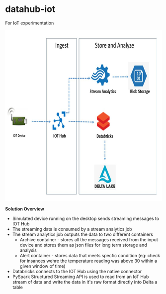 # datahub-iot
For IoT experimentation

<img src="./IOT_Poc_Design.JPG" width='750' height='550'> 

<b>Solution Overview </b><br>
- Simulated device running on the desktop sends streaming messages to IOT Hub
- The streaming data is consumed by a stream analytics job
- The stream analytics job outputs the data to two different containers
  -  Archive container - stores all the messages received from the input device and stores them as json files for long term storage and analysis 
  -  Alert container - stores data that meets specfic condition (eg: check for insances wehre the temperature reading was above 30 within a given window of time) 
- Databricks connects to the IOT Hub using the native connector <br>
- PySpark Structured Streaming API is used to read from an IoT Hub stream of data and write the data in it's raw format directly into Delta a table 



